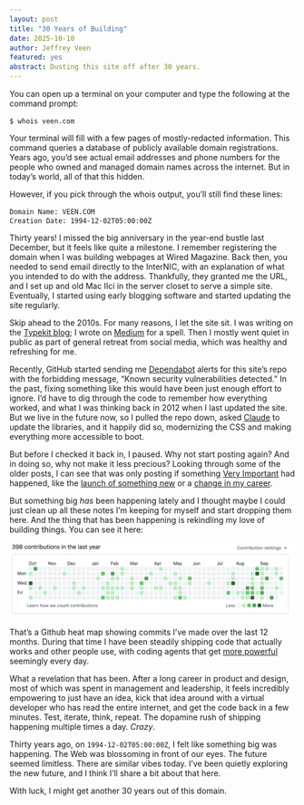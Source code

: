 ```yaml
---
layout: post
title: "30 Years of Building"
date: 2025-10-10
author: Jeffrey Veen
featured: yes
abstract: Dusting this site off after 30 years.
---
```


You can open up a terminal on your computer and type the following at the command prompt:

```
$ whois veen.com
```

Your terminal will fill with a few pages of mostly-redacted information. This command queries a database of publicly available domain registrations. Years ago, you’d see actual email addresses and phone numbers for the people who owned and managed domain names across the internet. But in today’s world, all of that this hidden.

However, if you pick through the whois output, you’ll still find these lines:

```
Domain Name: VEEN.COM
Creation Date: 1994-12-02T05:00:00Z
```

Thirty years! I missed the big anniversary in the year-end bustle last December, but it feels like quite a milestone. I remember registering the domain when I was building webpages at Wired Magazine. Back then, you needed to send email directly to the InterNIC, with an explanation of what you intended to do with the address. Thankfully, they granted me the URL, and I set up and old Mac IIci in the server closet to serve a simple site. Eventually, I started using early blogging software and started updating the site regularly.

Skip ahead to the 2010s. For many reasons, I let the site sit. I was writing on the  [Typekit blog](https://blog.typekit.com/2009/05/27/introducing-typekit/); I wrote on [Medium](https://medium.com/@veen) for a spell. Then I mostly went quiet in public as part of general retreat from social media, which was healthy and refreshing for me.

Recently, GitHub started sending me [Dependabot](https://docs.github.com/en/code-security/getting-started/dependabot-quickstart-guide) alerts for this site’s repo with the forbidding message, “Known security vulnerabilities detected.” In the past, fixing something like this would have been just enough effort to ignore. I’d have to dig through the code to remember how everything worked, and what I was thinking back in 2012 when I last updated the site. But we live in the future now, so I pulled the repo down, asked [Claude](https://www.claude.com/product/claude-code) to update the libraries, and it happily did so, modernizing the CSS and making everything more accessible to boot.

But before I checked it back in, I paused. Why not start posting again? And in doing so, why not make it less precious? Looking through some of the older posts, I can see that was only posting if something [Very Important](https://veen.com/jeff/archives/investors.html) had happened, like the [launch of something new](https://veen.com/jeff/archives/000965.html) or a [change in my career](https://medium.com/@veen/next-b1364d7652cb).

But something big *has* been happening lately and I thought maybe I could just clean up all these notes I’m keeping for myself and start dropping them here. And the thing that has been happening is rekindling my love of building things. You can see it here:

![Github Heatmap](/jeff/images/github-heatmap.png)

That’s a Github heat map showing commits I’ve made over the last 12 months. During that time I have been steadily shipping code that actually works and other people use, with coding agents that get [more powerful](https://www.swebench.com/index.html) seemingly every day. 

What a revelation that has been. After a long career in product and design, most of which was spent in management and leadership, it feels incredibly empowering to just have an idea, kick that idea around with a virtual developer who has read the entire internet, and get the code back in a few minutes. Test, iterate, think, repeat. The dopamine rush of shipping happening multiple times a day. *Crazy*.

Thirty years ago, on `1994-12-02T05:00:00Z`, I felt like something big was happening. The Web was blossoming in front of our eyes. The future seemed limitless. There are similar vibes today. I’ve been quietly exploring the new future, and I think I’ll share a bit about that here. 

With luck, I might get another 30 years out of this domain.